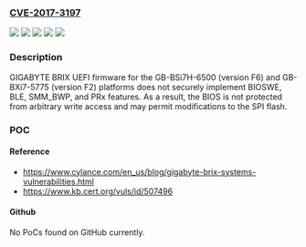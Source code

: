 ### [CVE-2017-3197](https://cve.mitre.org/cgi-bin/cvename.cgi?name=CVE-2017-3197)
![](https://img.shields.io/static/v1?label=Product&message=GB-BSi7H-6500&color=blue)
![](https://img.shields.io/static/v1?label=Product&message=GB-BXi7-5775&color=blue)
![](https://img.shields.io/static/v1?label=Version&message=F2F2%20&color=brighgreen)
![](https://img.shields.io/static/v1?label=Version&message=F6F6%20&color=brighgreen)
![](https://img.shields.io/static/v1?label=Vulnerability&message=CWE-693%3A%20Protection%20Mechanism%20Failure&color=brighgreen)

### Description

GIGABYTE BRIX UEFI firmware for the GB-BSi7H-6500 (version F6) and GB-BXi7-5775 (version F2) platforms does not securely implement BIOSWE, BLE, SMM_BWP, and PRx features. As a result, the BIOS is not protected from arbitrary write access and may permit modifications to the SPI flash.

### POC

#### Reference
- https://www.cylance.com/en_us/blog/gigabyte-brix-systems-vulnerabilities.html
- https://www.kb.cert.org/vuls/id/507496

#### Github
No PoCs found on GitHub currently.

